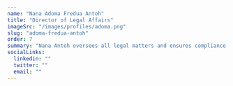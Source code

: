 ```yaml
---
name: "Nana Adoma Fredua Antoh"
title: "Director of Legal Affairs"
imageSrc: "/images/profiles/adoma.png"
slug: "adoma-fredua-antoh"
order: 7
summary: "Nana Antoh oversees all legal matters and ensures compliance with regulatory requirements across AINAS's operations."
socialLinks:
  linkedin: ""
  twitter: ""
  email: ""
---
```

